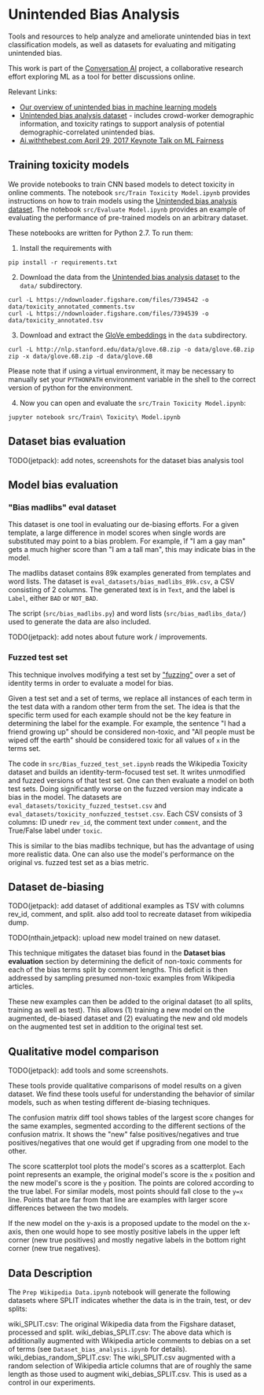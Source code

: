 # Unintended Bias Analysis

Tools and resources to help analyze and ameliorate unintended bias in text
classification models, as well as datasets for evaluating and mitigating
unintended bias.

This work is part of the [Conversation AI](https://conversationai.github.io/)
project, a collaborative research effort exploring ML as a tool for better
discussions online.

Relevant Links:
 * [Our overview of unintended bias in machine learning models](https://conversationai.github.io/bias.html)
 * [Unintended bias analysis dataset](https://figshare.com/articles/Wikipedia_Talk_Labels_Toxicity/4563973) - includes crowd-worker demographic information, and toxicity ratings to support analysis of potential demographic-correlated unintended bias.
 * [Ai.withthebest.com April 29, 2017 Keynote Talk on ML Fairness](https://github.com/conversationai/conversationai-bias-analysis/blob/master/AI-with-the-best%20fairness%20presentation.pdf)


## Training toxicity models

We provide notebooks to train CNN based models to detect toxicity in online
comments. The notebook `src/Train Toxicity Model.ipynb` provides instructions
on how to train models using the [Unintended bias analysis
dataset](https://figshare.com/articles/Wikipedia_Talk_Labels_Toxicity/4563973).
The notebook `src/Evaluate Model.ipynb` provides an example of evaluating the
performance of pre-trained models on an arbitrary dataset.

These notebooks are written for Python 2.7. To run them:

1. Install the requirements with
```
pip install -r requirements.txt
```

2. Download the data from the [Unintended bias analysis dataset](https://figshare.com/articles/Wikipedia_Talk_Labels_Toxicity/4563973) to the `data/` subdirectory.
```
curl -L https://ndownloader.figshare.com/files/7394542 -o data/toxicity_annotated_comments.tsv
curl -L https://ndownloader.figshare.com/files/7394539 -o data/toxicity_annotated.tsv
```

3. Download and extract the [GloVe embeddings](http://nlp.stanford.edu/data/glove.6B.zip) in the `data` subdirectory.
```
curl -L http://nlp.stanford.edu/data/glove.6B.zip -o data/glove.6B.zip
zip -x data/glove.6B.zip -d data/glove.6B
```

Please note that if using a virtual environment, it may be necessary to
manually set your `PYTHONPATH` environment variable in the shell to the correct
version of python for the environment.

4. Now you can open and evaluate the `src/Train Toxicity Model.ipynb`:
```
jupyter notebook src/Train\ Toxicity\ Model.ipynb
```

## Dataset bias evaluation

TODO(jetpack): add notes, screenshots for the dataset bias analysis tool

## Model bias evaluation

### "Bias madlibs" eval dataset

This dataset is one tool in evaluating our de-biasing efforts. For a given
template, a large difference in model scores when single words are substituted
may point to a bias problem. For example, if "I am a gay man" gets a much
higher score than "I am a tall man", this may indicate bias in the model.

The madlibs dataset contains 89k examples generated from templates and word
lists. The dataset is `eval_datasets/bias_madlibs_89k.csv`, a CSV consisting of
2 columns.  The generated text is in `Text`, and the label is `Label`, either
`BAD` or `NOT_BAD`.

The script (`src/bias_madlibs.py`) and word lists (`src/bias_madlibs_data/`)
used to generate the data are also included.

TODO(jetpack): add notes about future work / improvements.

### Fuzzed test set

This technique involves modifying a test set
by ["fuzzing"](https://en.wikipedia.org/wiki/Fuzzing) over a set of identity
terms in order to evaluate a model for bias.

Given a test set and a set of terms, we replace all instances of each term in
the test data with a random other term from the set. The idea is that the
specific term used for each example should not be the key feature in determining
the label for the example. For example, the sentence "I had a <x> friend growing
up" should be considered non-toxic, and "All <x> people must be wiped off the
earth" should be considered toxic for all values of `x` in the terms set.

The code in `src/Bias_fuzzed_test_set.ipynb` reads the Wikipedia Toxicity
dataset and builds an identity-term-focused test set. It writes unmodified and
fuzzed versions of that test set. One can then evaluate a model on both test
sets. Doing significantly worse on the fuzzed version may indicate a bias in the
model. The datasets are `eval_datasets/toxicity_fuzzed_testset.csv` and
`eval_datasets/toxicity_nonfuzzed_testset.csv`. Each CSV consists of 3 columns:
ID unedr `rev_id`, the comment text under `comment`, and the True/False label
under `toxic`.

This is similar to the bias madlibs technique, but has the advantage of using
more realistic data. One can also use the model's performance on the original
vs. fuzzed test set as a bias metric.

## Dataset de-biasing

TODO(jetpack): add dataset of additional examples as TSV with columns rev\_id,
comment, and split. also add tool to recreate dataset from wikipedia dump.

TODO(nthain,jetpack): upload new model trained on new dataset.

This technique mitigates the dataset bias found in the **Dataset bias
evaluation** section by determining the deficit of non-toxic comments for each
of the bias terms split by comment lengths. This deficit is then addressed by
sampling presumed non-toxic examples from Wikipedia articles.

These new examples can then be added to the original dataset (to all splits,
training as well as test). This allows (1) training a new model on the
augmented, de-biased dataset and (2) evaluating the new and old models on the
augmented test set in addition to the original test set.

## Qualitative model comparison

TODO(jetpack): add tools and some screenshots.

These tools provide qualitative comparisons of model results on a given
dataset. We find these tools useful for understanding the behavior of similar
models, such as when testing different de-biasing techniques.

The confusion matrix diff tool shows tables of the largest score changes for
the same examples, segmented according to the different sections of the
confusion matrix. It shows the "new" false positives/negatives and true
positives/negatives that one would get if upgrading from one model to the
other.

The score scatterplot tool plots the model's scores as a scatterplot. Each
point represents an example, the original model's score is the `x` position and
the new model's score is the `y` position. The points are colored according to
the true label. For similar models, most points should fall close to the `y=x`
line. Points that are far from that line are examples with larger score
differences between the two models.

If the new model on the y-axis is a proposed update to the model on the x-axis,
then one would hope to see mostly positive labels in the upper left corner (new
true positives) and mostly negative labels in the bottom right corner (new true
negatives).

## Data Description

The `Prep Wikipedia Data.ipynb` notebook will generate the following datasets where
SPLIT indicates whether the data is in the train, test, or dev splits:

wiki_SPLIT.csv: The original Wikipedia data from the Figshare dataset, processed and split.
wiki_debias_SPLIT.csv: The above data which is additionally augmented with Wikipedia article
comments to debias on a set of terms (see `Dataset_bias_analysis.ipynb` for details).
wiki_debias_random_SPLIT.csv: The wiki_SPLIT.csv augmented with a random selection of Wikipedia article
columns that are of roughly the same length as those used to augment wiki_debias_SPLIT.csv. This is
used as a control in our experiments.
